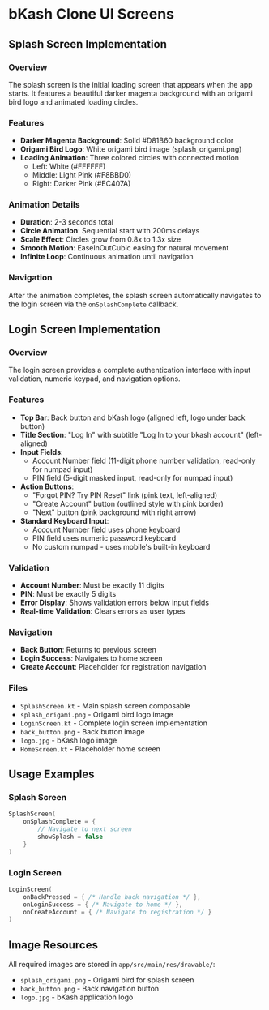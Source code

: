 # bKash Clone UI Screens

## Splash Screen Implementation

### Overview
The splash screen is the initial loading screen that appears when the app starts. It features a beautiful darker magenta background with an origami bird logo and animated loading circles.

### Features
- **Darker Magenta Background**: Solid #D81B60 background color
- **Origami Bird Logo**: White origami bird image (splash_origami.png)
- **Loading Animation**: Three colored circles with connected motion
  - Left: White (#FFFFFF)
  - Middle: Light Pink (#F8BBD0)
  - Right: Darker Pink (#EC407A)

### Animation Details
- **Duration**: 2-3 seconds total
- **Circle Animation**: Sequential start with 200ms delays
- **Scale Effect**: Circles grow from 0.8x to 1.3x size
- **Smooth Motion**: EaseInOutCubic easing for natural movement
- **Infinite Loop**: Continuous animation until navigation

### Navigation
After the animation completes, the splash screen automatically navigates to the login screen via the `onSplashComplete` callback.

## Login Screen Implementation

### Overview
The login screen provides a complete authentication interface with input validation, numeric keypad, and navigation options.

### Features
- **Top Bar**: Back button and bKash logo (aligned left, logo under back button)
- **Title Section**: "Log In" with subtitle "Log In to your bkash account" (left-aligned)
- **Input Fields**:
  - Account Number field (11-digit phone number validation, read-only for numpad input)
  - PIN field (5-digit masked input, read-only for numpad input)
- **Action Buttons**:
  - "Forgot PIN? Try PIN Reset" link (pink text, left-aligned)
  - "Create Account" button (outlined style with pink border)
  - "Next" button (pink background with right arrow)
- **Standard Keyboard Input**: 
  - Account Number field uses phone keyboard
  - PIN field uses numeric password keyboard
  - No custom numpad - uses mobile's built-in keyboard

### Validation
- **Account Number**: Must be exactly 11 digits
- **PIN**: Must be exactly 5 digits
- **Error Display**: Shows validation errors below input fields
- **Real-time Validation**: Clears errors as user types

### Navigation
- **Back Button**: Returns to previous screen
- **Login Success**: Navigates to home screen
- **Create Account**: Placeholder for registration navigation

### Files
- `SplashScreen.kt` - Main splash screen composable
- `splash_origami.png` - Origami bird logo image
- `LoginScreen.kt` - Complete login screen implementation
- `back_button.png` - Back button image
- `logo.jpg` - bKash logo image
- `HomeScreen.kt` - Placeholder home screen

## Usage Examples

### Splash Screen
```kotlin
SplashScreen(
    onSplashComplete = {
        // Navigate to next screen
        showSplash = false
    }
)
```

### Login Screen
```kotlin
LoginScreen(
    onBackPressed = { /* Handle back navigation */ },
    onLoginSuccess = { /* Navigate to home */ },
    onCreateAccount = { /* Navigate to registration */ }
)
```

## Image Resources
All required images are stored in `app/src/main/res/drawable/`:
- `splash_origami.png` - Origami bird for splash screen
- `back_button.png` - Back navigation button
- `logo.jpg` - bKash application logo
